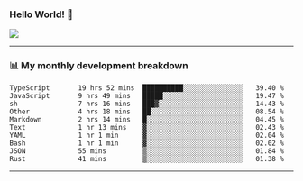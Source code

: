 ### Hello World! 👋

<a>
  <img align="center" src="https://github-readme-stats.vercel.app/api?username=megatunger&count_private=true&include_all_commits=true&bg_color=30,56CCF2,2F80ED&title_color=fff&text_color=fff" />
</a>

------
### 📊 My monthly development breakdown

<!--START_SECTION:waka-->

```text
TypeScript       19 hrs 52 mins  ██████████░░░░░░░░░░░░░░░   39.40 %
JavaScript       9 hrs 49 mins   █████░░░░░░░░░░░░░░░░░░░░   19.47 %
sh               7 hrs 16 mins   ███▓░░░░░░░░░░░░░░░░░░░░░   14.43 %
Other            4 hrs 18 mins   ██░░░░░░░░░░░░░░░░░░░░░░░   08.54 %
Markdown         2 hrs 14 mins   █░░░░░░░░░░░░░░░░░░░░░░░░   04.45 %
Text             1 hr 13 mins    ▓░░░░░░░░░░░░░░░░░░░░░░░░   02.43 %
YAML             1 hr 1 min      ▓░░░░░░░░░░░░░░░░░░░░░░░░   02.04 %
Bash             1 hr 1 min      ▓░░░░░░░░░░░░░░░░░░░░░░░░   02.02 %
JSON             55 mins         ▒░░░░░░░░░░░░░░░░░░░░░░░░   01.84 %
Rust             41 mins         ▒░░░░░░░░░░░░░░░░░░░░░░░░   01.38 %
```

<!--END_SECTION:waka-->

------
